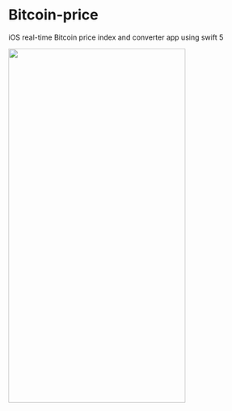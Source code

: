 # Bitcoin-price
iOS real-time Bitcoin price index and converter app using swift 5


<img src="https://user-images.githubusercontent.com/45356920/81175657-924eb500-8fac-11ea-8838-9fe4c414a598.png" width="350" height="700">

